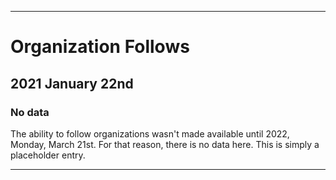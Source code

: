 
***

# Organization Follows

## 2021 January 22nd

### No data

The ability to follow organizations wasn't made available until 2022, Monday, March 21st. For that reason, there is no data here. This is simply a placeholder entry.

***
